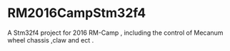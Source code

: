 # RM2016CampStm32f4
A Stm32f4 project for 2016 RM-Camp , including the control of  Mecanum wheel chassis ,claw and ect .
